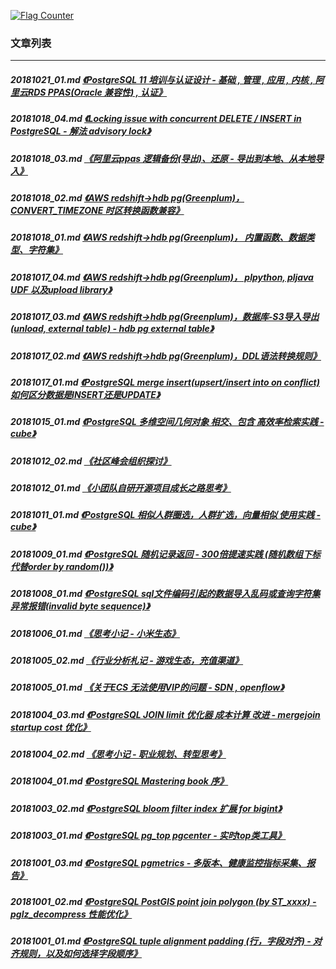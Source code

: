 <a rel="nofollow" href="http://info.flagcounter.com/h9V1"  ><img src="http://s03.flagcounter.com/count/h9V1/bg_FFFFFF/txt_000000/border_CCCCCC/columns_2/maxflags_12/viewers_0/labels_0/pageviews_0/flags_0/"  alt="Flag Counter"  border="0"  ></a>  
  
### 文章列表  
----  
##### 20181021_01.md   [《PostgreSQL 11 培训与认证设计 - 基础 , 管理 , 应用 , 内核 , 阿里云RDS PPAS(Oracle 兼容性) , 认证》](20181021_01.md)  
##### 20181018_04.md   [《Locking issue with concurrent DELETE / INSERT in PostgreSQL - 解法 advisory lock》](20181018_04.md)  
##### 20181018_03.md   [《阿里云ppas 逻辑备份(导出)、还原 - 导出到本地、从本地导入》](20181018_03.md)  
##### 20181018_02.md   [《AWS redshift->hdb pg(Greenplum)， CONVERT_TIMEZONE 时区转换函数兼容》](20181018_02.md)  
##### 20181018_01.md   [《AWS redshift->hdb pg(Greenplum)， 内置函数、数据类型、字符集》](20181018_01.md)  
##### 20181017_04.md   [《AWS redshift->hdb pg(Greenplum)， plpython, pljava UDF 以及upload library》](20181017_04.md)  
##### 20181017_03.md   [《AWS redshift->hdb pg(Greenplum)，数据库-S3导入导出(unload, external table) - hdb pg external table》](20181017_03.md)  
##### 20181017_02.md   [《AWS redshift->hdb pg(Greenplum)，DDL语法转换规则》](20181017_02.md)  
##### 20181017_01.md   [《PostgreSQL merge insert(upsert/insert into on conflict) 如何区分数据是INSERT还是UPDATE》](20181017_01.md)  
##### 20181015_01.md   [《PostgreSQL 多维空间几何对象 相交、包含 高效率检索实践 - cube》](20181015_01.md)  
##### 20181012_02.md   [《社区峰会组织探讨》](20181012_02.md)  
##### 20181012_01.md   [《小团队自研开源项目成长之路思考》](20181012_01.md)  
##### 20181011_01.md   [《PostgreSQL 相似人群圈选，人群扩选，向量相似 使用实践 - cube》](20181011_01.md)  
##### 20181009_01.md   [《PostgreSQL 随机记录返回 - 300倍提速实践 (随机数组下标代替order by random())》](20181009_01.md)  
##### 20181008_01.md   [《PostgreSQL sql文件编码引起的数据导入乱码或查询字符集异常报错(invalid byte sequence)》](20181008_01.md)  
##### 20181006_01.md   [《思考小记 - 小米生态》](20181006_01.md)  
##### 20181005_02.md   [《行业分析札记 - 游戏生态，充值渠道》](20181005_02.md)  
##### 20181005_01.md   [《关于ECS 无法使用VIP的问题 - SDN , openflow》](20181005_01.md)  
##### 20181004_03.md   [《PostgreSQL JOIN limit 优化器 成本计算 改进 - mergejoin startup cost 优化》](20181004_03.md)  
##### 20181004_02.md   [《思考小记 - 职业规划、转型思考》](20181004_02.md)  
##### 20181004_01.md   [《PostgreSQL Mastering book 序》](20181004_01.md)  
##### 20181003_02.md   [《PostgreSQL bloom filter index 扩展 for bigint》](20181003_02.md)  
##### 20181003_01.md   [《PostgreSQL pg_top pgcenter - 实时top类工具》](20181003_01.md)  
##### 20181001_03.md   [《PostgreSQL pgmetrics - 多版本、健康监控指标采集、报告》](20181001_03.md)  
##### 20181001_02.md   [《PostgreSQL PostGIS point join polygon (by ST_xxxx) - pglz_decompress 性能优化》](20181001_02.md)  
##### 20181001_01.md   [《PostgreSQL tuple alignment padding (行，字段对齐) - 对齐规则，以及如何选择字段顺序》](20181001_01.md)  

